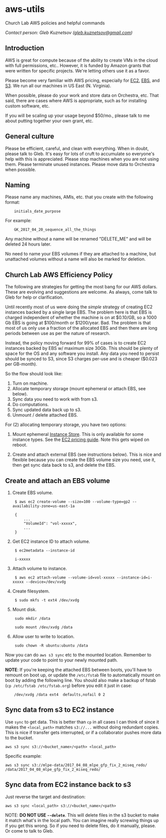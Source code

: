 # aws-utils
Church Lab AWS policies and helpful commands

*Contact person: Gleb Kuznetsov (gleb.kuznetsov@gmail.com)*

## Introduction

AWS is great for compute because of the ability to create VMs in the cloud with full permissions, etc.. However, it is funded by Amazon grants that were written for specific projects. We're letting others use it as a favor.

Please become very familiar with AWS pricing, especially for [EC2](https://aws.amazon.com/ec2/pricing/on-demand/), [EBS](https://aws.amazon.com/ebs/pricing/), and [S3](https://aws.amazon.com/s3/pricing/). We run all our machines in US East (N. Virginia).

When possible, please do your work and store data on Orchestra, etc. That said, there are cases where AWS is appropriate, such as for installing custom software, etc.

If you will be scaling up your usage beyond $50/mo., please talk to me about putting together your own grant, etc.

## General culture

Please be efficient, careful, and clean with everything. When in doubt, please talk to Gleb. It's easy for lots of cruft to accumulate so everyone's help with this is appreciated. Please stop machines when you are not using them. Please terminate unused instances. Please move data to Orchestra when possible.

## Naming

Please name any machines, AMIs, etc. that you create with the following format:

        initials_date_purpose
        
For example:

        GK_2017_04_20_sequence_all_the_things
        
Any machine without a name will be renamed "DELETE_ME" and will be deleted 24 hours later.

No need to name your EBS volumes if they are attached to a machine, but unattached volumes without a name will also be marked for deletion.

## Church Lab AWS Efficiency Policy

The following are strategies for getting the most bang for our AWS dollars. These are evolving and suggestions are welcome. As always, come talk to Gleb for help or clarification.

Until recently most of us were doing the *simple* strategy of creating EC2 instances backed by a single large EBS. The problem here is that EBS is charged independent of whether the machine is on at $0.10/GB, so a 1000 Gb EBS is going at $100/month or $1200/year. Bad. The problem is that most of us only use a fraction of the allocated EBS and then there are long periods between use as per the nature of research.

Instead, the policy moving forward for 99% of cases is to create EC2 instances backed by EBS w/ maximum size 30Gb. This should be plenty of space for the OS and any software you install. Any data you need to persist should be synced to S3, since S3 charges per-use and is cheaper ($0.023 per GB-month).

So the flow should look like:

1. Turn on machine.
2. Allocate temporary storage (mount ephemeral or attach EBS, see below).
3. Sync data you need to work with from s3.
4. Do computations.
5. Sync updated data back up to s3.
6. Unmount / delete attached EBS.

For (2) allocating temporary storage, you have two options:

1. Mount ephemeral [Instance Store](http://docs.aws.amazon.com/AWSEC2/latest/UserGuide/InstanceStorage.html). This is only available for some instance types. See the [EC2 pricing guide](https://aws.amazon.com/ec2/pricing/on-demand/). Note this gets wiped on reboot.

2. Create and attach external EBS (see instructions below). This is nice and flexible because you can create the EBS volume size you need, use it, then get sync data back to s3, and delete the EBS.

## Create and attach an EBS volume

1. Create EBS volume.

        $ aws ec2 create-volume --size=100 --volume-type=gp2 --availability-zone=us-east-1a
        
        {
            ...
            "VolumeId": "vol-xxxxx",
            ...
        }
    
2. Get EC2 instance ID to attach volume.

        $ ec2metadata --instance-id
        
        i-xxxxx
        
3. Attach volume to instance.

        $ aws ec2 attach-volume --volume-id=vol-xxxxx --instance-id=i-xxxxx --device=/dev/xvdg
        
4. Create filesystem.

        $ sudo mkfs -t ext4 /dev/xvdg
        
5. Mount disk.

        sudo mkdir /data
        
        sudo mount /dev/xvdg /data
        
6. Allow user to write to location.

        sudo chown -R ubuntu:ubuntu /data
        
Now you can do `aws s3 sync` etc to the mounted location. Remember to update your code to point to your newly mounted path.

**NOTE**: If you're keeping the attached EBS between boots, you'll have to remount on boot up, or update the `/etc/fstab` file to automatically mount on boot by adding the following line. You should also make a backup of fstab (`cp /etc/fstab /etc/fstab.org`) before you edit it just in case:

        /dev/xvdg /data ext4  defaults,nofail 0 2

## Sync data from s3 to EC2 instance

Use `sync` to get data. This is better than `cp` in all cases I can think of since it makes the `<local_path>` matches `s3://...` without doing redundant copies. This is nice if transfer gets interrupted, or if a collaborator pushes more data to the bucket.

    aws s3 sync s3://<bucket_name>/<path> <local_path>
        
Specific example:

    aws s3 sync s3://mlpe-data/2017_04_08_mlpe_gfp_fix_2_miseq_redo/ /data/2017_04_08_mlpe_gfp_fix_2_miseq_redo/
    
## Sync data from EC2 instance back to s3

Just reverse the target and destination:

    aws s3 sync <local_path> s3://<bucket_name>/<path> 
    
NOTE: **DO NOT USE `--delete`**. This will delete files in the s3 bucket to make it match what's in the local path. You can imagine really screwing things up if you get this wrong. So if you need to delete files, do it manually, please. Or come to talk to Gleb.

